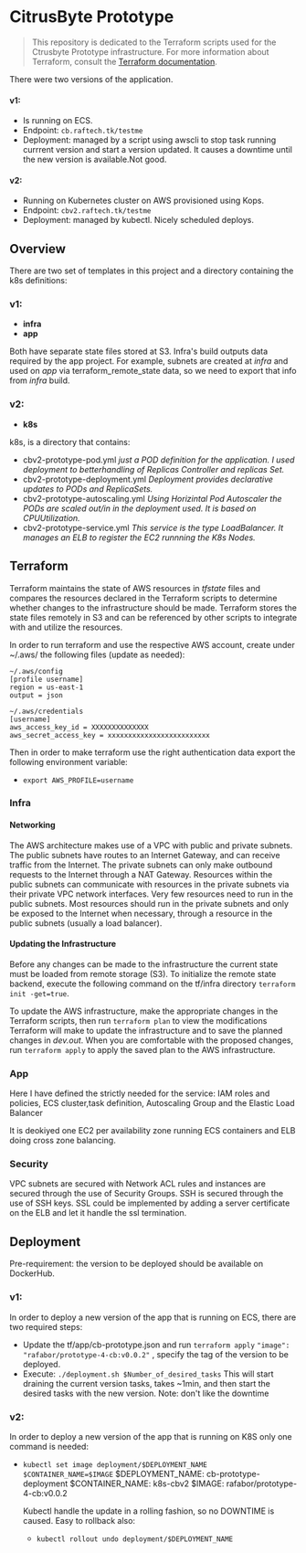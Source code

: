# CitrusByte Prototype
> This repository is dedicated to the Terraform scripts used for the Ctrusbyte Prototype infrastructure. 
For more information about Terraform, consult the [Terraform documentation](https://www.terraform.io/docs/).

There were two versions of the application. 
#### v1:
- Is running on ECS.
- Endpoint: `cb.raftech.tk/testme`
- Deployment: managed by a script using awscli to stop task running currrent version and start a version updated. It causes a downtime until the new version is available.Not good.

#### v2:
- Running on Kubernetes cluster on AWS provisioned using Kops.
- Endpoint: `cbv2.raftech.tk/testme`
- Deployment: managed by kubectl. Nicely scheduled deploys.

## Overview
There are two set of templates in this project and a directory containing the k8s definitions:
### v1:
- **infra**
- **app**

Both have separate state files stored at S3. Infra's build outputs data required by the app project. For example, subnets are created at *infra* and used on *app* via terraform_remote_state data, so we need to export that info from *infra* build.

### v2:
- **k8s**

k8s, is a directory that contains:

- cbv2-prototype-pod.yml *just a POD definition for the application. I used deployment to betterhandling of Replicas Controller and replicas Set.*
- cbv2-prototype-deployment.yml *Deployment provides declarative updates to PODs and ReplicaSets.*
- cbv2-prototype-autoscaling.yml *Using Horizintal Pod Autoscaler the PODs are scaled out/in in the deployment used. It is based on CPUUtilization.*
- cbv2-prototype-service.yml *This service is the type LoadBalancer. It manages an ELB to register the EC2 runnning the K8s Nodes.*

## Terraform
Terraform maintains the state of AWS resources in *tfstate* files and compares the resources declared in the Terraform scripts to determine whether changes to the infrastructure should be made. Terraform stores the state files remotely in S3 and can be referenced by other scripts to integrate with and utilize the resources.

In order to run terraform and use the respective AWS account, create under ~/.aws/ the following files (update as needed):

```
~/.aws/config
[profile username]
region = us-east-1
output = json

~/.aws/credentials
[username]
aws_access_key_id = XXXXXXXXXXXXXX
aws_secret_access_key = xxxxxxxxxxxxxxxxxxxxxxxxx
```

Then in order to make terraform use the right authentication data export the following environment variable:

- `export AWS_PROFILE=username`
 
### Infra
#### Networking
The AWS architecture makes use of a VPC with public and private subnets. The public subnets have routes to an Internet Gateway, and can receive traffic from the Internet. 
The private subnets can only make outbound requests to the Internet through a NAT Gateway. 
Resources within the public subnets can communicate with resources in the private subnets via their private VPC network interfaces.
Very few resources need to run in the public subnets. Most resources should run in the private subnets and only be exposed to the Internet when necessary, through a resource in the public subnets (usually a load balancer).

#### Updating the Infrastructure
Before any changes can be made to the infrastructure the current state must be loaded from remote storage (S3). To initialize the remote state backend, execute the following command on the tf/infra directory `terraform init -get=true`.

To update the AWS infrastructure, make the appropriate changes in the Terraform scripts, then run `terraform plan` to view the modifications Terraform will make to update the infrastructure and to save the planned changes in *dev.out*. When you are comfortable with the proposed changes, run `terraform apply` to apply the saved plan to the AWS infrastructure.

### App
Here I have defined the strictly needed for the service:
IAM roles and policies, ECS cluster,task definition, Autoscaling Group and the Elastic Load Balancer

It is deokiyed one EC2 per availability zone running ECS containers and ELB doing cross zone balancing.

### Security
VPC subnets are secured with Network ACL rules and instances are secured through the use of Security Groups.
SSH is secured through the use of SSH keys. 
SSL could be implemented by adding a server certificate on the ELB and let it handle the ssl termination.

## Deployment
Pre-requirement: the version to be deployed should be available on DockerHub.

### v1:

In order to deploy a new version of the app that is running on ECS, there are two required steps:

- Update the tf/app/cb-prototype.json and run `terraform apply`
  `"image": "rafabor/prototype-4-cb:v0.0.2"` , specify the tag of the version to be deployed.
- Execute:
  `./deployment.sh $Number_of_desired_tasks` This will start draining the current version tasks, takes ~1min, and then start the desired tasks with the new version.
  Note: don't like the downtime

### v2:

In order to deploy a new version of the app that is running on K8S only one command is needed:

- `kubectl set image deployment/$DEPLOYMENT_NAME $CONTAINER_NAME=$IMAGE`
  $DEPLOYMENT_NAME: cb-prototype-deployment
  $CONTAINER_NAME:  k8s-cbv2
  $IMAGE:           rafabor/prototype-4-cb:v0.0.2

  Kubectl handle the update in a rolling fashion, so no DOWNTIME is caused. Easy to rollback also:
  - `kubectl rollout undo deployment/$DEPLOYMENT_NAME`

